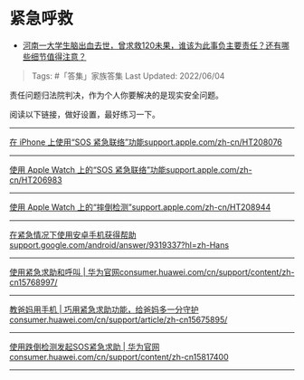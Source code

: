 # 紧急呼救

- [河南一大学生脑出血去世，曾求救120未果，谁该为此事负主要责任？还有哪些细节值得注意？](https://www.zhihu.com/question/535919601/answer/2513831837)

>Tags: #「答集」家族答集 
>Last Updated: 2022/06/04

责任问题归法院判决，作为个人你要解决的是现实安全问题。

阅读以下链接，做好设置，最好练习一下。

---

[在 iPhone 上使用“SOS 紧急联络”功能​support.apple.com/zh-cn/HT208076](https://link.zhihu.com/?target=https%3A//support.apple.com/zh-cn/HT208076)

---

[使用 Apple Watch 上的“SOS 紧急联络”功能​support.apple.com/zh-cn/HT206983](https://link.zhihu.com/?target=https%3A//support.apple.com/zh-cn/HT206983)

---

[使用 Apple Watch 上的“摔倒检测”​support.apple.com/zh-cn/HT208944](https://link.zhihu.com/?target=https%3A//support.apple.com/zh-cn/HT208944)

---

[在紧急情况下使用安卓手机获得帮助​support.google.com/android/answer/9319337?hl=zh-Hans](https://link.zhihu.com/?target=https%3A//support.google.com/android/answer/9319337%3Fhl%3Dzh-Hans)

---

[使用紧急求助和呼叫 | 华为官网​consumer.huawei.com/cn/support/content/zh-cn15768997/](https://link.zhihu.com/?target=https%3A//consumer.huawei.com/cn/support/content/zh-cn15768997/)

---

[教爸妈用手机 | 巧用紧急求助功能，给爸妈多一分守护​consumer.huawei.com/cn/support/article/zh-cn15675895/](https://link.zhihu.com/?target=https%3A//consumer.huawei.com/cn/support/article/zh-cn15675895/)

---

[使用跌倒检测发起SOS紧急求助 | 华为官网​consumer.huawei.com/cn/support/content/zh-cn15817400](https://link.zhihu.com/?target=https%3A//consumer.huawei.com/cn/support/content/zh-cn15817400/)

---